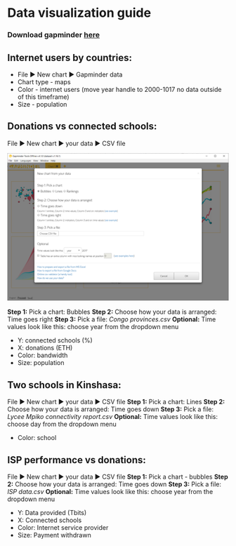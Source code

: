 
# Data visualization guide

### Download gapminder [here](https://www.gapminder.org/tools-offline)


## Internet users by countries:
* File :arrow_forward: New chart :arrow_forward: Gapminder data 
* Chart type - maps
* Color - internet users (move year handle to 2000-1017 no data outside of this timeframe)
* Size - population
## Donations vs connected schools:
File :arrow_forward: New chart :arrow_forward: your data :arrow_forward: CSV file 

![alt text](./resources/Gapfinder_your_data.png)

**Step 1:** Pick a chart: Bubbles
**Step 2:** Choose how your data is arranged: Time goes right
**Step 3:** Pick a file: *Congo provinces.csv*
**Optional:** Time values look like this: choose year from the dropdown menu
- Y: connected schools (%)
- X: donations (ETH)
- Color: bandwidth
- Size: population
## Two schools in Kinshasa:
File :arrow_forward: New chart :arrow_forward: your data :arrow_forward: CSV file
**Step 1:** Pick a chart:  Lines
**Step 2:** Choose how your data is arranged: Time goes down
**Step 3:** Pick a file: *Lycee Mpiko connectivity report.csv*
**Optional:** Time values look like this: choose day from the dropdown menu
- Color: school
## ISP performance vs donations:
File :arrow_forward: New chart :arrow_forward: your data :arrow_forward: CSV file
**Step 1:** Pick a chart - bubbles
**Step 2:** Choose how your data is arranged: Time goes down
**Step 3:** Pick a file: *ISP data.csv*
**Optional:** Time values look like this: choose year from the dropdown menu
- Y: Data provided (Tbits)
- X: Connected schools
- Color: Internet service provider
- Size: Payment withdrawn
